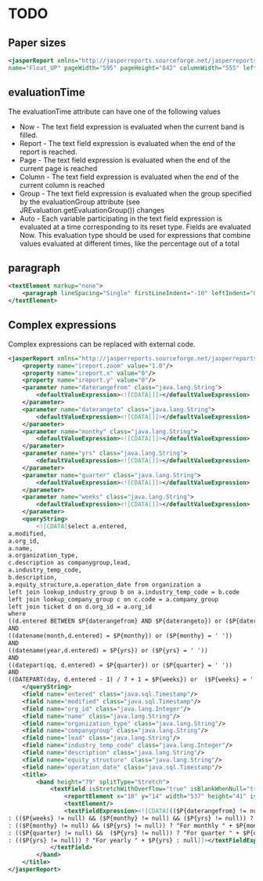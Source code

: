 # TODO

## Paper sizes

```xml
<jasperReport xmlns="http://jasperreports.sourceforge.net/jasperreports" xmlns:xsi="http://www.w3.org/2001/XMLSchema-instance" xsi:schemaLocation="http://jasperreports.sourceforge.net/jasperreports http://jasperreports.sourceforge.net/xsd/jasperreport.xsd"
name="Float_UP" pageWidth="595" pageHeight="842" columnWidth="555" leftMargin="20" rightMargin="20" topMargin="20" bottomMargin="20">
```

## evaluationTime

The evaluationTime attribute can have one of the following values   

- Now - The text field expression is evaluated when the current band is filled.
- Report - The text field expression is evaluated when the end of the report is reached.
- Page - The text field expression is evaluated when the end of the current page is reached
- Column - The text field expression is evaluated when the end of the current column is reached
- Group - The text field expression is evaluated when the group specified by the evaluationGroup
          attribute (see JREvaluation.getEvaluationGroup()) changes
- Auto - Each variable participating in the text field expression is evaluated at a time
        corresponding to its reset type. Fields are evaluated Now. This evaluation type should be
        used for expressions that combine values evaluated at different times, like the percentage
        out of a total

## paragraph

```xml
<textElement markup="none">
    <paragraph lineSpacing="Single" firstLineIndent="-10" leftIndent="0" spacingBefore="0"/>
</textElement>
```


## Complex expressions

Complex expressions can be replaced with external code.  

```xml
<jasperReport xmlns="http://jasperreports.sourceforge.net/jasperreports" xmlns:xsi="http://www.w3.org/2001/XMLSchema-instance" xsi:schemaLocation="http://jasperreports.sourceforge.net/jasperreports http://jasperreports.sourceforge.net/xsd/jasperreport.xsd" name="Company Profile by Date Registered" pageWidth="595" pageHeight="842" whenNoDataType="NoDataSection" columnWidth="555" leftMargin="20" rightMargin="20" topMargin="20" bottomMargin="20" isFloatColumnFooter="true">
    <property name="ireport.zoom" value="1.0"/>
    <property name="ireport.x" value="0"/>
    <property name="ireport.y" value="0"/>
    <parameter name="daterangefrom" class="java.lang.String">
        <defaultValueExpression><![CDATA[]]></defaultValueExpression>
    </parameter>
    <parameter name="daterangeto" class="java.lang.String">
        <defaultValueExpression><![CDATA[]]></defaultValueExpression>
    </parameter>
    <parameter name="monthy" class="java.lang.String">
        <defaultValueExpression><![CDATA[]]></defaultValueExpression>
    </parameter>
    <parameter name="yrs" class="java.lang.String">
        <defaultValueExpression><![CDATA[]]></defaultValueExpression>
    </parameter>
    <parameter name="quarter" class="java.lang.String">
        <defaultValueExpression><![CDATA[]]></defaultValueExpression>
    </parameter>
    <parameter name="weeks" class="java.lang.String">
        <defaultValueExpression><![CDATA[]]></defaultValueExpression>
    </parameter>
    <queryString>
        <![CDATA[select a.entered,
a.modified,
a.org_id,
a.name,
a.organization_type,
c.description as companygroup,lead,
a.industry_temp_code,
b.description,
a.equity_structure,a.operation_date from organization a
left join lookup_industry_group b on a.industry_temp_code = b.code
left join lookup_company_group c on c.code = a.company_group
left join ticket d on d.org_id = a.org_id
where
((d.entered BETWEEN $P{daterangefrom} AND $P{daterangeto}) or ($P{daterangefrom} =' ' AND $P{daterangeto} =' '))
AND
((datename(month,d.entered) = $P{monthy}) or ($P{monthy} = ' '))
AND
((datename(year,d.entered) = $P{yrs}) or ($P{yrs} = ' '))
AND
((datepart(qq, d.entered) = $P{quarter}) or ($P{quarter} = ' '))
AND
((DATEPART(day, d.entered - 1) / 7 + 1 = $P{weeks}) or  ($P{weeks} = ' '))]]>
    </queryString>
    <field name="entered" class="java.sql.Timestamp"/>
    <field name="modified" class="java.sql.Timestamp"/>
    <field name="org_id" class="java.lang.Integer"/>
    <field name="name" class="java.lang.String"/>
    <field name="organization_type" class="java.lang.String"/>
    <field name="companygroup" class="java.lang.String"/>
    <field name="lead" class="java.lang.String"/>
    <field name="industry_temp_code" class="java.lang.Integer"/>
    <field name="description" class="java.lang.String"/>
    <field name="equity_structure" class="java.lang.String"/>
    <field name="operation_date" class="java.sql.Timestamp"/>
    <title>
        <band height="79" splitType="Stretch">
            <textField isStretchWithOverflow="true" isBlankWhenNull="true">
                <reportElement x="18" y="14" width="537" height="41" isRemoveLineWhenBlank="true"/>
                <textElement/>
                <textFieldExpression><![CDATA[(($P{daterangefrom} != null) && ($P{daterangeto} != null)) ?  "Date range from " + $P{daterangefrom} + " and " + $P{daterangeto}
: (($P{weeks} != null) && ($P{monthy} != null) && ($P{yrs} != null)) ? "For weekly " +$P{weeks} + $P{monthy} + $P{yrs}
: (($P{monthy} != null) && ($P{yrs} != null)) ? "For monthly " + $P{monthy} + $P{yrs}
: (($P{quarter} != null) &&  ($P{yrs} != null)) ? "For quarter " + $P{quarter} + $P{yrs}
: (($P{yrs} != null)) ? "For yearly " + $P{yrs} : null]]></textFieldExpression>
            </textField>
        </band>
    </title>
</jasperReport>
```